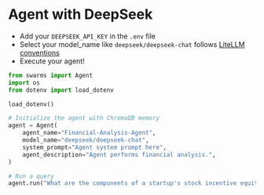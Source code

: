 # Agent with DeepSeek

- Add your `DEEPSEEK_API_KEY` in the `.env` file
- Select your model_name like `deepseek/deepseek-chat` follows [LiteLLM conventions](https://docs.litellm.ai/docs/providers/deepseek)
- Execute your agent!


```python
from swarms import Agent
import os
from dotenv import load_dotenv

load_dotenv()

# Initialize the agent with ChromaDB memory
agent = Agent(
    agent_name="Financial-Analysis-Agent",
    model_name="deepseek/deepseek-chat",
    system_prompt="Agent system prompt here",
    agent_description="Agent performs financial analysis.",
)

# Run a query
agent.run("What are the components of a startup's stock incentive equity plan?")
```